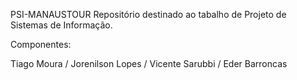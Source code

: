 PSI-MANAUSTOUR
Repositório destinado ao tabalho de Projeto de Sistemas de Informação.

Componentes:

Tiago Moura / Jorenilson Lopes / Vicente Sarubbi / Eder Barroncas